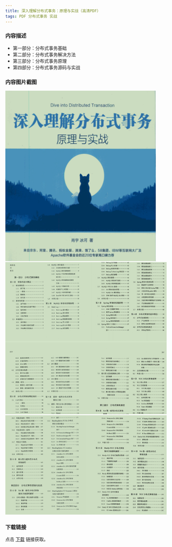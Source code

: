 ```yaml
---
title: 深入理解分布式事务：原理与实战（高清PDF）
tags: PDF 分布式事务 实战
---
```



### 内容描述

- 第一部分：分布式事务基础
- 第二部分：分布式事务解决方法
- 第三部分：分布式事务原理
- 第四部分：分布式事务源码与实战


### 内容图片截图

<img class="image image--xl" src="/assets/resource/docs/2018-08-03-res-dive-into-distributed-transaction-1.png"/>

<img class="image image--xl" src="/assets/resource/docs/2018-08-03-res-dive-into-distributed-transaction-2.png"/>

<img class="image image--xl" src="/assets/resource/docs/2018-08-03-res-dive-into-distributed-transaction-3.png"/>


### 下载链接

点击 [下载](http://www.tupianx.com/p.php?8tp=t3.24535a22b111.pg3) 链接获取。


<br/>


